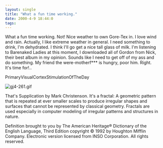 ```yaml
---
layout: single
title: "What a fun time working."
date: 2000-4-9 18:44:0
tags: 
---
```


What a fun time working. Not! Nice weather to own Gore-Tex in. I love wind and rain. Actually, I like extreme weather in general. I need something to drink, I'm dehydrated. I think I'll go get a nice tall glass of milk. I'm listening to Barenaked Ladies at this moment, I downloaded all of Gordon from Nick, their best album in my opinion. Sounds like I need to get off of my ass and do something. My friend the were-motherf*** is hungry, poor him. Right. It's time for!..




PrimaryVisualCortexStimulationOfTheDay



![gj4-261.gif][1]






That's Supplication by Mark Christenson. It's a fractal: A geometric pattern that is repeated at ever smaller scales to produce irregular shapes and surfaces that cannot be represented by classical geometry. Fractals are used especially in computer modeling of irregular patterns and structures in nature.

Definition brought to you by The American Heritage® Dictionary of the English Language, Third Edition copyright © 1992 by Houghton Mifflin Company. Electronic version licensed from INSO Corporation. All rights reserved.



   [1]: http://4.bp.blogspot.com/-otuo6Gm7Wpk/Tn0PsckDGQI/AAAAAAAAAGo/N3bMV1ydyQo/s320/gj4-261.gif
